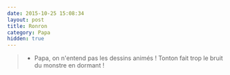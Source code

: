 ```yaml
---
date: 2015-10-25 15:08:34
layout: post
title: Ronron
category: Papa
hidden: true
---
```


> - Papa, on n'entend pas les dessins animés ! Tonton fait trop le bruit du monstre en dormant !

